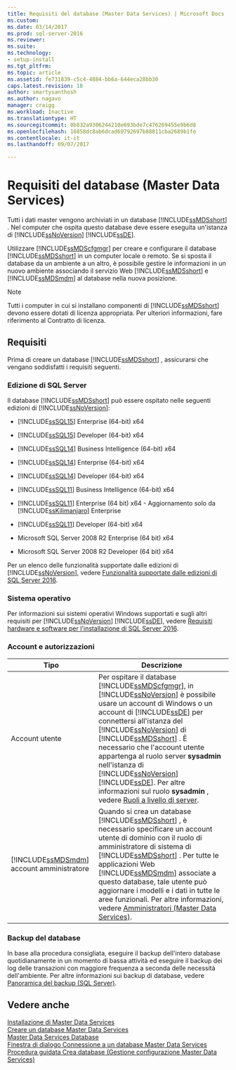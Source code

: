 ```yaml
---
title: Requisiti del database (Master Data Services) | Microsoft Docs
ms.custom: 
ms.date: 03/14/2017
ms.prod: sql-server-2016
ms.reviewer: 
ms.suite: 
ms.technology:
- setup-install
ms.tgt_pltfrm: 
ms.topic: article
ms.assetid: fe731839-c5c4-4884-bb6a-644eca28bb30
caps.latest.revision: 18
author: smartysanthosh
ms.author: nagavo
manager: craigg
ms.workload: Inactive
ms.translationtype: HT
ms.sourcegitcommit: 0b832a9306244210e693bde7c476269455e9b6d8
ms.openlocfilehash: 16858dc8ab6dcad69792697b88811cba2689b1fe
ms.contentlocale: it-it
ms.lasthandoff: 09/07/2017

---
```

# <a name="database-requirements-master-data-services"></a>Requisiti del database (Master Data Services)
  Tutti i dati master vengono archiviati in un database [!INCLUDE[ssMDSshort](../../includes/ssmdsshort-md.md)] . Nel computer che ospita questo database deve essere eseguita un'istanza di [!INCLUDE[ssNoVersion](../../includes/ssnoversion-md.md)] [!INCLUDE[ssDE](../../includes/ssde-md.md)].  
  
 Utilizzare [!INCLUDE[ssMDScfgmgr](../../includes/ssmdscfgmgr-md.md)] per creare e configurare il database [!INCLUDE[ssMDSshort](../../includes/ssmdsshort-md.md)] in un computer locale o remoto. Se si sposta il database da un ambiente a un altro, è possibile gestire le informazioni in un nuovo ambiente associando il servizio Web [!INCLUDE[ssMDSshort](../../includes/ssmdsshort-md.md)] e [!INCLUDE[ssMDSmdm](../../includes/ssmdsmdm-md.md)] al database nella nuova posizione.  
  
> [!NOTE]  
>  Tutti i computer in cui si installano componenti di [!INCLUDE[ssMDSshort](../../includes/ssmdsshort-md.md)] devono essere dotati di licenza appropriata. Per ulteriori informazioni, fare riferimento al Contratto di licenza.  
  
## <a name="requirements"></a>Requisiti  
 Prima di creare un database [!INCLUDE[ssMDSshort](../../includes/ssmdsshort-md.md)] , assicurarsi che vengano soddisfatti i requisiti seguenti.  
  
### <a name="sql-server-edition"></a>Edizione di SQL Server  
 Il database [!INCLUDE[ssMDSshort](../../includes/ssmdsshort-md.md)] può essere ospitato nelle seguenti edizioni di [!INCLUDE[ssNoVersion](../../includes/ssnoversion-md.md)]:  
  
 
-   [!INCLUDE[ssSQL15](../../includes/sssql15-md.md)] Enterprise (64-bit) x64  
  
-   [!INCLUDE[ssSQL15](../../includes/sssql15-md.md)] Developer (64-bit) x64  
  
-   [!INCLUDE[ssSQL14](../../includes/sssql14-md.md)] Business Intelligence (64-bit) x64  
  
-   [!INCLUDE[ssSQL14](../../includes/sssql14-md.md)] Enterprise (64-bit) x64  
  
-   [!INCLUDE[ssSQL14](../../includes/sssql14-md.md)] Developer (64-bit) x64  
  
-   [!INCLUDE[ssSQL11](../../includes/sssql11-md.md)] Business Intelligence (64-bit) x64  
  
-   [!INCLUDE[ssSQL11](../../includes/sssql11-md.md)] Enterprise (64 bit) x64 - Aggiornamento solo da [!INCLUDE[ssKilimanjaro](../../includes/sskilimanjaro-md.md)] Enterprise  
  
-   [!INCLUDE[ssSQL11](../../includes/sssql11-md.md)] Developer (64-bit) x64  
  
-   Microsoft SQL Server 2008 R2 Enterprise (64 bit) x64  
  
-   Microsoft SQL Server 2008 R2 Developer (64 bit) x64  
  
 Per un elenco delle funzionalità supportate dalle edizioni di [!INCLUDE[ssNoVersion](../../includes/ssnoversion-md.md)], vedere [Funzionalità supportate dalle edizioni di SQL Server 2016](../../sql-server/editions-and-supported-features-for-sql-server-2016.md). 
  
### <a name="operating-system"></a>Sistema operativo  
 Per informazioni sui sistemi operativi Windows supportati e sugli altri requisiti per [!INCLUDE[ssNoVersion](../../includes/ssnoversion-md.md)] [!INCLUDE[ssDE](../../includes/ssde-md.md)], vedere [Requisiti hardware e software per l'installazione di SQL Server 2016](../../sql-server/install/hardware-and-software-requirements-for-installing-sql-server.md).  
  
### <a name="accounts-and-permissions"></a>Account e autorizzazioni  
  
|Tipo|Descrizione|  
|----------|-----------------|  
|Account utente|Per ospitare il database [!INCLUDE[ssMDScfgmgr](../../includes/ssmdscfgmgr-md.md)], in [!INCLUDE[ssNoVersion](../../includes/ssnoversion-md.md)] è possibile usare un account di Windows o un account di [!INCLUDE[ssDE](../../includes/ssde-md.md)] per connettersi all'istanza del [!INCLUDE[ssNoVersion](../../includes/ssnoversion-md.md)] di [!INCLUDE[ssMDSshort](../../includes/ssmdsshort-md.md)] . È necessario che l'account utente appartenga al ruolo server **sysadmin** nell'istanza di [!INCLUDE[ssNoVersion](../../includes/ssnoversion-md.md)] [!INCLUDE[ssDE](../../includes/ssde-md.md)]. Per altre informazioni sul ruolo **sysadmin** , vedere [Ruoli a livello di server](../../relational-databases/security/authentication-access/server-level-roles.md).|  
|[!INCLUDE[ssMDSmdm](../../includes/ssmdsmdm-md.md)] account amministratore|Quando si crea un database [!INCLUDE[ssMDSshort](../../includes/ssmdsshort-md.md)] , è necessario specificare un account utente di dominio con il ruolo di amministratore di sistema di [!INCLUDE[ssMDSshort](../../includes/ssmdsshort-md.md)] . Per tutte le applicazioni Web [!INCLUDE[ssMDSmdm](../../includes/ssmdsmdm-md.md)] associate a questo database, tale utente può aggiornare i modelli e i dati in tutte le aree funzionali. Per altre informazioni, vedere [Amministratori &#40;Master Data Services&#41;](../../master-data-services/administrators-master-data-services.md).|  
  
### <a name="database-backup"></a>Backup del database  
 In base alla procedura consigliata, eseguire il backup dell'intero database quotidianamente in un momento di bassa attività ed eseguire il backup dei log delle transazioni con maggiore frequenza a seconda delle necessità dell'ambiente. Per altre informazioni sui backup di database, vedere [Panoramica del backup &#40;SQL Server&#41;](../../relational-databases/backup-restore/backup-overview-sql-server.md).  
  
## <a name="see-also"></a>Vedere anche  
 [Installazione di Master Data Services](../../master-data-services/install-windows/install-master-data-services.md)   
 [Creare un database Master Data Services](../../master-data-services/install-windows/create-a-master-data-services-database.md)   
 [Master Data Services Database](../../master-data-services/master-data-services-database.md)   
 [Finestra di dialogo Connessione a un database Master Data Services](../../master-data-services/connect-to-a-master-data-services-database-dialog-box.md)   
 [Procedura guidata Crea database &#40;Gestione configurazione Master Data Services&#41;](../../master-data-services/create-database-wizard-master-data-services-configuration-manager.md)  
  
  

